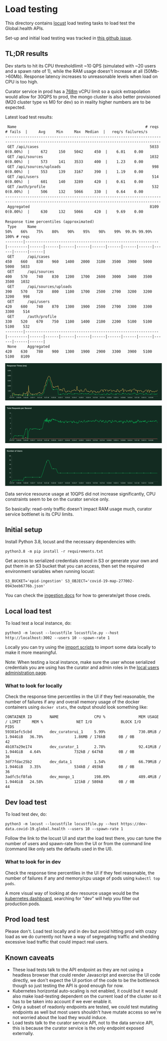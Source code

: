 # Load testing

This directory contains [locust](https://locust.io) load testing tasks to load test the Global.health APIs.

Set-up and initial load testing was tracked in [this github issue](https://github.com/globaldothealth/list/issues/1263).

## TL;DR results

Dev starts to hit its CPU thresholdlimit ~10 QPS (simulated with ~20 users and a spawn rate of 1), while the RAM usage doesn't increase at all (50Mb->60Mb). Response latency increases to unreasonable levels when load on CPU is too high.

Curator service in prod has a [768m](https://github.com/globaldothealth/list/blob/main/aws/curator.yaml#L174) vCPU limit so a quick extrapolation would allow for 30QPS to prod, the mongo cluster is also better provisioned (M20 cluster type vs M0 for dev) so in reality higher numbers are to be expected.

Latest load test results:

```text
 Name                                                          # reqs      # fails  |     Avg     Min     Max  Median  |   req/s failures/s
--------------------------------------------------------------------------------------------------------------------------------------------
 GET /api/cases                                                  5033     0(0.00%)  |     672     150    5042     450  |    6.01    0.00
 GET /api/sources                                                1032     0(0.00%)  |     573     141    3533     400  |    1.23    0.00
 GET /api/sources/uploads                                         998     0(0.00%)  |     553     139    3167     390  |    1.19    0.00
 GET /api/users                                                   514     0(0.00%)  |     601     140    3289     420  |    0.61    0.00
 GET /auth/profile                                                532     0(0.00%)  |     506     132    5066     330  |    0.64    0.00
--------------------------------------------------------------------------------------------------------------------------------------------
 Aggregated                                                      8109     0(0.00%)  |     630     132    5066     420  |    9.69    0.00

Response time percentiles (approximated)
 Type     Name                                                              50%    66%    75%    80%    90%    95%    98%    99%  99.9% 99.99%   100% # reqs
--------|------------------------------------------------------------|---------|------|------|------|------|------|------|------|------|------|------|------|
 GET      /api/cases                                                        450    660    830    960   1400   2000   3100   3500   3900   5000   5000   5033
 GET      /api/sources                                                      400    570    740    830   1200   1700   2600   3000   3400   3500   3500   1032
 GET      /api/sources/uploads                                              390    570    720    800   1100   1700   2500   2700   3200   3200   3200    998
 GET      /api/users                                                        420    600    740    870   1300   1900   2500   2700   3300   3300   3300    514
 GET      /auth/profile                                                     330    520    670    750   1100   1400   2100   2200   5100   5100   5100    532
--------|------------------------------------------------------------|---------|------|------|------|------|------|------|------|------|------|------|------|
 None     Aggregated                                                        420    630    780    900   1300   1900   2900   3300   3900   5100   5100   8109
 ```

![response time](screenshots/response_times_(ms)_1601386056.png)

![total reqs](screenshots/total_requests_per_second_1601386056.png)

![users](screenshots/number_of_users_1601386056.png)

Data service resource usage at 10QPS did not increase significantly, CPU constraints seem to be on the curator service only.

So basically: read-only traffic doesn't impact RAM usage much, curator service bottlenet is its CPU limits.

## Initial setup

Install Python 3.8, locust and the necessary dependencies with:

```shell
python3.8 -m pip install -r requirements.txt
```

Get access to serialized credentials stored in S3 or generate your own and put them in an S3 bucket that you can access, then set the required environment variables when running locust:

```shell
S3_BUCKET='epid-ingestion' S3_OBJECT='covid-19-map-277002-0943eeb6776b.json'
```

You can check the [ingestion docs](/ingestion/functions/README.md) for how to generate/get those creds.

## Local load test

To load test a local instance, do:

```shell
python3 -m locust --locustfile locustfile.py --host http://localhost:3002 --users 10 --spawn-rate 1
```

Locally you can try using the [import scripts](/data-serving/scripts/data-pipeline/README.md) to import some data locally to make it more meaningful.

Note: When testing a local instance, make sure the user whose serialized credentials you are using has the curator and admin roles in the [local users administration page](http://localhost:3002/users).

### What to look for locally

Check the response time percentiles in the UI if they feel reasonable, the number of failures if any and overall memory usage of the docker containers using `docker stats`, the output should look something like:

```text
CONTAINER ID        NAME                CPU %               MEM USAGE / LIMIT     MEM %               NET I/O             BLOCK I/O           PIDS
59381efc5cbd        dev_curatorui_1     5.99%               730.8MiB / 1.944GiB   36.70%              1.86MB / 176kB      0B / 0B             42
4b107a29e174        dev_curator_1       2.78%               92.41MiB / 1.944GiB   4.64%               732kB / 647kB       0B / 0B             36
3df7fdac25b2        dev_data_1          1.54%               66.79MiB / 1.944GiB   3.35%               534kB / 493kB       0B / 0B             36
3adfc5cf8fab        dev_mongo_1         198.09%             489.4MiB / 1.944GiB   24.58%              121kB / 580kB       0B / 0B             44
```

## Dev load test

To load test dev, do:

```shell
python3 -m locust --locustfile locustfile.py --host https://dev-data.covid-19.global.health --users 10 --spawn-rate 1
```

Follow the link to the locust UI and start the load test there, you can tune the number of users and spawn-rate from the UI or from the command line (command like only sets the defaults used in the UI).

### What to look for in dev

Check the response time percentiles in the UI if they feel reasonable, the number of failures if any and memory/cpu usage of pods using `kubectl top pods`.

A more visual way of looking at dev resource usage would be the [kubernetes dashboard](/aws/README.md#Kubernetes-dashboard), searching for "dev" will help you filter out production pods.

## Prod load test

Please don't. Load test locally and in dev but avoid hitting prod with crazy load as we do currently not have a way of segregating traffic and shedding excessive load traffic that could impact real users.

## Known caveats

- These load tests talk to the API endpoint as they are not using a headless browser that could render Javascript and exercise the UI code directly, we don't expect the UI portion of the code to be the bottleneck though so just testing the API is good enough for now.
- Kubernetes horizontal auto-scaling is not enabled, it could but it would also make load-testing dependent on the current load of the cluster so it has to be taken into account if we ever enable it.
- Only a subset of readonly endpoints are tested, we could test mutating endpoints as well but most users shouldn't have mutate access so we're not worried about the load they would induce.
- Load tests talk to the curator service API, not to the data service API, this is because the curator service is the only endpoint exposed externally.
